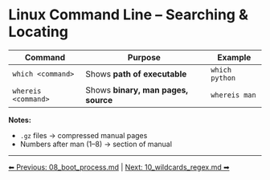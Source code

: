 # Linux Command Line – Searching & Locating

| Command             | Purpose                             | Example        |
| ------------------- | ----------------------------------- | -------------- |
| `which <command>`   | Shows **path of executable**        | `which python` |
| `whereis <command>` | Shows **binary, man pages, source** | `whereis man`  |

**Notes:**
- `.gz` files → compressed manual pages  
- Numbers after man (1–8) → section of manual
---
[⬅ Previous: 08_boot_process.md](08_boot_process.md) | [Next: 10_wildcards_regex.md ➡](10_wildcards_regex.md)
